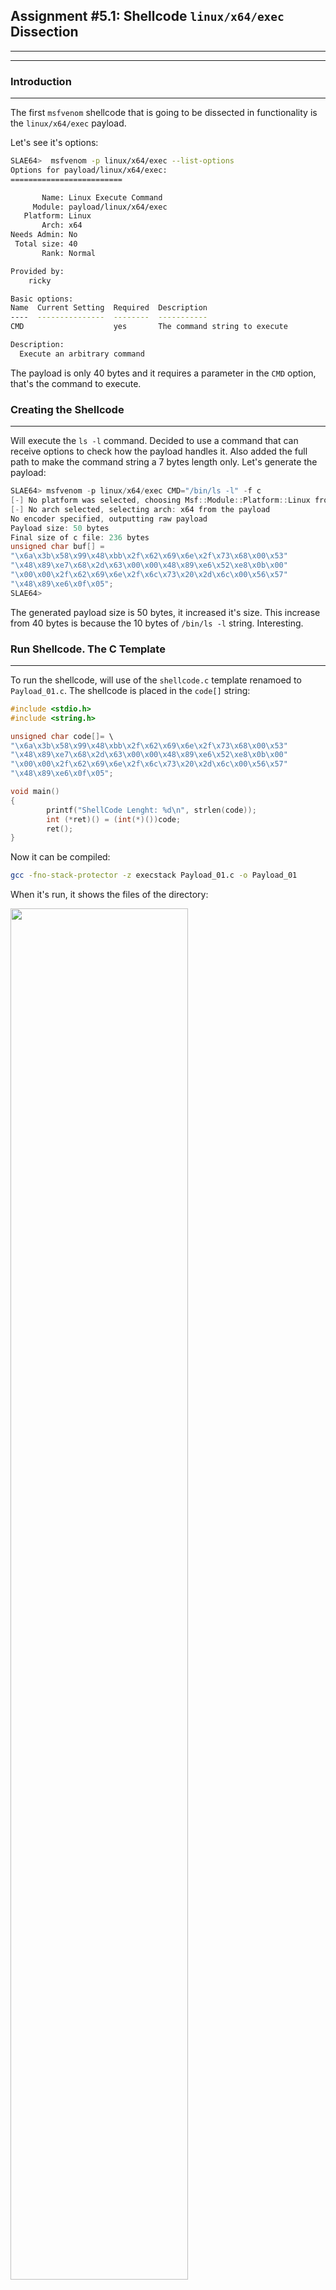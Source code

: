 ## Assignment #5.1: Shellcode `linux/x64/exec` Dissection
---
---
### Introduction
---
The first `msfvenom` shellcode that is going to be dissected in functionality is the `linux/x64/exec` payload.

Let's see it's options:
```bash
SLAE64>  msfvenom -p linux/x64/exec --list-options
Options for payload/linux/x64/exec:
=========================

       Name: Linux Execute Command
     Module: payload/linux/x64/exec
   Platform: Linux
       Arch: x64
Needs Admin: No
 Total size: 40
       Rank: Normal

Provided by:
    ricky

Basic options:
Name  Current Setting  Required  Description
----  ---------------  --------  -----------
CMD                    yes       The command string to execute

Description:
  Execute an arbitrary command
```
The payload is only 40 bytes and it requires a parameter in the `CMD` option, that's the command to execute. 

### Creating the Shellcode
---
Will execute the `ls -l` command. Decided to use a command that can receive options to check how the payload handles it. Also added the full path to make the command string a 7 bytes length only. Let's generate the payload:
```c
SLAE64> msfvenom -p linux/x64/exec CMD="/bin/ls -l" -f c
[-] No platform was selected, choosing Msf::Module::Platform::Linux from the payload
[-] No arch selected, selecting arch: x64 from the payload
No encoder specified, outputting raw payload
Payload size: 50 bytes
Final size of c file: 236 bytes
unsigned char buf[] = 
"\x6a\x3b\x58\x99\x48\xbb\x2f\x62\x69\x6e\x2f\x73\x68\x00\x53"
"\x48\x89\xe7\x68\x2d\x63\x00\x00\x48\x89\xe6\x52\xe8\x0b\x00"
"\x00\x00\x2f\x62\x69\x6e\x2f\x6c\x73\x20\x2d\x6c\x00\x56\x57"
"\x48\x89\xe6\x0f\x05";
SLAE64> 

```
The generated payload size is 50 bytes, it increased it's size. This increase from 40 bytes is because the 10 bytes of `/bin/ls -l` string. Interesting.

### Run Shellcode. The C Template
---
To run the shellcode, will use of the `shellcode.c` template renamoed to `Payload_01.c`. The shellcode is placed in the `code[]` string:
```c
#include <stdio.h>
#include <string.h>

unsigned char code[]= \
"\x6a\x3b\x58\x99\x48\xbb\x2f\x62\x69\x6e\x2f\x73\x68\x00\x53"
"\x48\x89\xe7\x68\x2d\x63\x00\x00\x48\x89\xe6\x52\xe8\x0b\x00"
"\x00\x00\x2f\x62\x69\x6e\x2f\x6c\x73\x20\x2d\x6c\x00\x56\x57"
"\x48\x89\xe6\x0f\x05";

void main()
{
        printf("ShellCode Lenght: %d\n", strlen(code));
        int (*ret)() = (int(*)())code;
        ret();
}
```
Now it can be compiled:
```bash
gcc -fno-stack-protector -z execstack Payload_01.c -o Payload_01
```
When it's run, it shows the files of the directory:

<img src="https://galminyana.github.io/img/A051_Shellcode_Run.png" width="75%" height="75%">

### `objdump`: First Approach
---
Once we get the executable, will use `objdump` to disassemble the ASM code. As `objdump` disassembles the code by sections, the one of interest is the `<code>` section. Is the one containing the shellcode:

```asm
SLAE64> objdump -M intel -D Payload_01

**_REMOVED_**

0000000000004060 <code>:
    4060:	6a 3b                	push   0x3b
    4062:	58                   	pop    rax
    4063:	99                   	cdq    
    4064:	48 bb 2f 62 69 6e 2f 	movabs rbx,0x68732f6e69622f
    406b:	73 68 00 
    406e:	53                   	push   rbx
    406f:	48 89 e7             	mov    rdi,rsp
    4072:	68 2d 63 00 00       	push   0x632d
    4077:	48 89 e6             	mov    rsi,rsp
    407a:	52                   	push   rdx
    407b:	e8 0b 00 00 00       	call   408b <code+0x2b>
    4080:	2f                   	(bad)  
    4081:	62                   	(bad)  
    4082:	69 6e 2f 6c 73 20 2d 	imul   ebp,DWORD PTR [rsi+0x2f],0x2d20736c
    4089:	6c                   	ins    BYTE PTR es:[rdi],dx
    408a:	00 56 57             	add    BYTE PTR [rsi+0x57],dl
    408d:	48 89 e6             	mov    rsi,rsp
    4090:	0f 05                	syscall 
	...

**_REMOVED_**

SLAE64> 
```
Interesting that `objdump` detects some instructions as `(bad)`. Will have to check it.

### The Fun: GDB Analysis
---
After opening the file in `gdb` and set the `set disassembly-flavor intel`, a breakpoint is placed in `*&code` address. This is where the shellcode is placed and can start debugging just from there. Once the breakpoint is `set`, the `run` comand execs the code until reaching theit. Now if `disassemble` the code will show the payload code:
```asm
SLAE64> gdb ./Payload_01
GNU gdb (Debian 8.2.1-2+b3) 8.2.1

**_REMOVED_**

Reading symbols from ./Payload_01...(no debugging symbols found)...done.
(gdb) set disassembly-flavor intel
(gdb) break *&code
Breakpoint 1 at 0x4060
(gdb) run
Starting program: /root/SLAE64/Exam/Assignment05/Payload_01 
ShellCode Lenght: 13

Breakpoint 1, 0x0000555555558060 in code ()
(gdb) disassemble 
Dump of assembler code for function code:
=> 0x0000555555558060 <+0>:	push   0x3b
   0x0000555555558062 <+2>:	pop    rax
   0x0000555555558063 <+3>:	cdq    
   0x0000555555558064 <+4>:	movabs rbx,0x68732f6e69622f          <==
   0x000055555555806e <+14>:	push   rbx
   0x000055555555806f <+15>:	mov    rdi,rsp
   0x0000555555558072 <+18>:	push   0x632d                        <==
   0x0000555555558077 <+23>:	mov    rsi,rsp
   0x000055555555807a <+26>:	push   rdx
   0x000055555555807b <+27>:	call   0x55555555808b <code+43>     
   0x0000555555558080 <+32>:	(bad)  
   0x0000555555558081 <+33>:	(bad)  
   0x0000555555558082 <+34>:	imul   ebp,DWORD PTR [rsi+0x2f],0x2d20736c
   0x0000555555558089 <+41>:	ins    BYTE PTR es:[rdi],dx
   0x000055555555808a <+42>:	add    BYTE PTR [rsi+0x57],dl
   0x000055555555808d <+45>:	mov    rsi,rsp
   0x0000555555558090 <+48>:	syscall 
   0x0000555555558092 <+50>:	add    BYTE PTR [rax],al
End of assembler dump.
(gdb) 
```
In the code, can see that some hex values are stored in registers and then in the stack. Let's convert all those hex values, to get any clue and idea of what the shellcode does. For that, Python is used to convert and reverse values:
```python
>>> "68732f6e69622f".decode('hex')[::-1]
'/bin/sh'
>>> "632d".decode('hex')[::-1]
'-c'
>>> 
```
Those values from lines +4 and +18 of the code, are the command that the payload has to execute and been defined in the `CMD` option. Still have to find where the choosen command is stored. Let's review the content of memory positions for the `(bad)` instructions. Those instructions are in positions `0x0000555555558080` and `0x0000555555558081`. Let's get the contents with `gdb`:
```asm
   0x000055555555807b <+27>:	call   0x55555555808b <code+43>
   0x0000555555558080 <+32>:	(bad)                                        <==
   0x0000555555558081 <+33>:	(bad)                                        <==
   0x0000555555558082 <+34>:	imul   ebp,DWORD PTR [rsi+0x2f],0x2d20736c   
   0x0000555555558089 <+41>:	ins    BYTE PTR es:[rdi],dx
   0x000055555555808a <+42>:	add    BYTE PTR [rsi+0x57],dl
   0x000055555555808d <+45>:	mov    rsi,rsp
   0x0000555555558090 <+48>:	syscall 
   0x0000555555558092 <+50>:	add    BYTE PTR [rax],al
End of assembler dump.
(gdb) x/xg 0x0000555555558080
0x555555558080 <code+32>:	0x20736c2f6e69622f
(gdb) x/2xg 0x0000555555558080
0x555555558080 <code+32>:	0x20736c2f6e69622f	0xe689485756006c2d
(gdb) 
```
Let's check what's this hex values `0x20736c2f6e69622f` and `0xe689485756006c2d` are:
```python
>>> "20736c2f6e69622f".decode('hex')[::-1]
'/bin/ls '
>>> "e689485756006c2d".decode('hex')[::-1]
'-l\x00VWH\x89\xe6'
>>> 
```
Here is the command `/bin/ls -l` stored in 10 bytes plus a NULL for the end of the string. Found it, it's stored in the `.text` section when the payload is created by `msfvenom`. The rest of the contents, `\x00VWH\x89\xe6` are the code instructions. With this, discovered why the mess in the code with the `(bad)` as it's for storing the command. 

> At this point we know that `/bin/sh -c` is stored in the stack, and the `/bin/ls -l` in the `.text` section in the 

Going further, a `syscall` instruction is made. Let's get which one is and what are it's parameters. Reviewing the code, the instructions at +0 and +2 assigns the `0x3b` value to RAX, the register to define the syscall number. This value is decimal 59, that stands for the `execve` syscall:
```asm
Dump of assembler code for function code:
=> 0x0000555555558060 <+0>:	push   0x3b   <==  Syscall Number
   0x0000555555558062 <+2>:	pop    rax    <==
   0x0000555555558063 <+3>:	cdq    
**_REMOVED_**
   0x0000555555558092 <+50>:	add    BYTE PTR [rax],al
End of assembler dump.
(gdb) 
```
From `execve` manpage:
```c
int  execve  (const  char  *filename,  const  char *argv [], const char *envp[]);
```
In assembly, params for this syscall are mapped to the following registers:
- RDI for `const  char  *filename`. This has to be the pointer to the `/bin/sh` command that's stored in the stack.
- RSI for `const  char *argv []`. The pointer to the address of the parameters for the command, in this case parameters are `/bin/sh` itself, `-c` and `/bin/ls -l".
- RDX for `const char *envp[]`. This value will be NULL (`0x0000000000000000`).

This is done in the following line codes:
```asm
(gdb) disassemble 
Dump of assembler code for function code:
**_REMOVED_**
   0x0000555555558063 <+3>:	cdq                 <== RDX <- 0x00
   0x0000555555558064 <+4>:	movabs rbx,0x68732f6e69622f
   0x000055555555806e <+14>:	push   rbx          <== Stores /bin/sh
   0x000055555555806f <+15>:	mov    rdi,rsp      <== RSP has the pointer to /bin/sh, puts it in RDI
   0x0000555555558072 <+18>:	push   0x632d
   0x0000555555558077 <+23>:	mov    rsi,rsp      <== Second parameter
**_REMOVED_**
End of assembler dump.
(gdb) 
```
At this point just something not so clear, the second parameter. Let's think about the `call` instruction on +27. How does `call` work:

1. Stores de Address of next instruction in the stack
2. Increments RSP
3. Jumps to the address

This means that once the instruction at +27 (`call 0x55555555808b <code+43>`) executes, the address of the parameters (`/bin/ls -l`) for the `execve` syscall are stored in the Stack and pointed by RSP. Hence why the instruction at +43 (`mov rsi,rsp`) is just before the `syscall`, to place the value of the adress containing the adress for the parameters:
```asm
(gdb) disassemble
**_REMOVED_**
0x000055555555807a <+26>:	push   rdx
0x000055555555807b <+27>:	call   0x55555555808b <code+43>     <== Pushes in stack the address of second parameter
0x0000555555558080 <+32>:	(bad)  
0x0000555555558081 <+33>:	(bad)  
0x0000555555558082 <+34>:	imul   ebp,DWORD PTR [rsi+0x2f],0x2d20736c
0x0000555555558089 <+41>:	ins    BYTE PTR es:[rdi],dx
0x000055555555808a <+42>:	add    BYTE PTR [rsi+0x57],dl
0x000055555555808d <+45>:	mov    rsi,rsp                      <== RSI <- Address of address containing the parameter string
0x0000555555558090 <+48>:	syscall 
**_REMOVED_^^
(gdb)
```
The call jumps to +43 (`0x55555555808b`), and there, the code does "something" to continue and finally end at +45 to execute the `mov rsi, rsp` to definitelly place the second parameter into RSI for the syscall. Here `gdb` probably is not properly disassembling, because the `call` goes to +43 while at +42 there is an `add`. 

One step more, run the code step by step and see what we can find out. Will do the following steps to get the info about register status during the execution and see if it's values are the right ones and match with the values of them just before `syscall`: 

1. Get the original value of **RSP** when the shellcode begins, and take well note of it: **`0x7fffffffe758`**
```asm
(gdb) disassemble 
Dump of assembler code for function code:
=> 0x0000555555558060 <+0>:	push   0x3b
**_REMOVED_** 
   0x0000555555558090 <+48>:	syscall 
   0x0000555555558092 <+50>:	add    BYTE PTR [rax],al
End of assembler dump.
(gdb) info registers rsp
rsp            0x7fffffffe758      0x7fffffffe758
(gdb) 
```
2. `stepi`'ing instructions at +0 and +2, **RAX** gets the syscall number as it's value, **`0x3b`**. This value has to be the same just before the syscall. Also at +3 **RDX** gets value **0x00** by the `cdq`.
```asm
(gdb) stepi
0x0000555555558062 in code ()
(gdb) stepi
0x0000555555558063 in code ()
(gdb) disassemble 
Dump of assembler code for function code:
   0x0000555555558060 <+0>:	push   0x3b
   0x0000555555558062 <+2>:	pop    rax
=> 0x0000555555558063 <+3>:	cdq    
**_REMOVED_**
End of assembler dump.
(gdb) info registers rax
rax            0x3b                59
(gdb) 
```
3. `stepi`'ing +4 and +14 pushes the `"/bin/sh",0x00` string in the stack. Here the original **RSP** would decrease 8 positions it's value to **`0x7fffffffe750`** (the 8 bytes pushed in the string). 
```asm
(gdb) stepi
0x000055555555806f in code ()
(gdb) disassemble 
**_REMOVED_**
   0x0000555555558064 <+4>:	movabs rbx,0x68732f6e69622f
   0x000055555555806e <+14>:	push   rbx                  <== "/bin/sh",0x00 o the stack
=> 0x000055555555806f <+15>:	mov    rdi,rsp              
**_REMOVED__*
End of assembler dump.
(gdb) info registers rsp
rsp            0x7fffffffe750      0x7fffffffe750
(gdb) x/1xg $rsp
0x7fffffffe750:	0x0068732f6e69622f
(gdb) x/s $rsp
0x7fffffffe750:	"/bin/sh"
(gdb) 
```` 
4. **RDI** register gets the address **`0x7fffffffe750`**, that is the memory position storing the `/bin/sh` command string first parameter of `execve`). The **RDI** value has to be **`0x7fffffffe750`**. _The value of RDI should not change anymore_. Everything looks fine by now:
```asm
(gdb) disassemble 
**_REMOVED_**
   0x000055555555806e <+14>:	push   rbx
   0x000055555555806f <+15>:	mov    rdi,rsp
=> 0x0000555555558072 <+18>:	push   0x632d
**_REMOVED_**
End of assembler dump.
(gdb) info registers rsp
rsp            0x7fffffffe750      0x7fffffffe750
(gdb) info registers rdi
rdi            0x7fffffffe750      140737488349008
(gdb) x/s $rsp
0x7fffffffe750:	"/bin/sh"
(gdb) 
```
5. Next, the `-c` string as the command parameter has to be also stacked. **RSP** updates to point now to **`0x7fffffffe748`**, and the top of the stack contains the string `"-c"`:
```asm
(gdb) stepi
0x0000555555558077 in code ()
(gdb) disassemble 
Dump of assembler code for function code:
**_REMOVED_**
   0x0000555555558072 <+18>:	push   0x632d
=> 0x0000555555558077 <+23>:	mov    rsi,rsp
**_REMOVED_**
End of assembler dump.
(gdb) info registers rsp 
rsp            0x7fffffffe748      0x7fffffffe748
(gdb) x/s $rsp
0x7fffffffe748:	"-c"
(gdb) 
```
6. Next instruction, saves the value of **RSP** into **RSI**. Now **RSI** has te value **`0x7fffffffe748`**, pointing to the address of the first parameter for the command:
```asm
(gdb) stepi
0x000055555555807a in code ()
(gdb) disassemble 
**_REMOVED_**
   0x0000555555558077 <+23>:	mov    rsi,rsp
=> 0x000055555555807a <+26>:	push   rdx
**_REMOVED_**
End of assembler dump.
(gdb) info registers rsp rsi
rsp            0x7fffffffe748      0x7fffffffe748
rsi            0x7fffffffe748      140737488349000
(gdb) x/s $rsi
0x7fffffffe748:	"-c"
(gdb) 
```
7. **RDX** that contains a NULL is also `push`'ed, updating **RSP** value to **`0x7fffffffe740`**
```asm
(gdb) stepi
0x000055555555807b in code ()
(gdb) disassemble 
**_REMOVED_**
   0x000055555555807a <+26>:	push   rdx
=> 0x000055555555807b <+27>:	call   0x55555555808b <code+43>
**_REMOVED_**
End of assembler dump.
(gdb) info registers rsp
rsp            0x7fffffffe740      0x7fffffffe740
(gdb) x/xg $rsp
0x7fffffffe740:	0x0000000000000000
(gdb) 
```
8. Now go to the `call` instruction. After executes, **`0x0000555555558080`** should be stacked and **RSP** updated -8 positions, to **`0x7fffffffe738`**:
```asm
(gdb) stepi                                         <= stepi
0x000055555555808b in code ()                       <== Something strange done by gdb :-/
                                                     == But it's the address pointed by CALL
(gdb) info registers rsp 
rsp            0x7fffffffe738      0x7fffffffe738   <== RSP Updated
(gdb) x/x $rsp
0x7fffffffe738:	0x0000555555558080                  <== CALL saves the next instruction address in the stack. 
                                                     == For us is the address pointing to /bin/ls -l
(gdb) 
```
  This address **`0x0000555555558080`** stacked, is the string defined as the program to execute for the payload, that in the `execve` call would be the 3th parameter. Let's check if this address really points to the `"/bin/ls -l"` string:
  ```asm
  (gdb) x/s 0x0000555555558080
  0x555555558080 <code+32>:	"/bin/ls -l"
  (gdb)
  ```
9. Now we define a `hook-stop` to follow up the values of **RSP** and **RSI** as this last one is the register that still does not have the right value before the syscall. Now have to `stepi` blindly as `gdb` does not show the instruction when disassembles:

```asm
(gdb) define hook-stop
Type commands for definition of "hook-stop".
End with a line saying just "end".
>info registers rsi rsp
>x/xg $rsp
>end
(gdb) stepi                                           <== Another stepi
rsi            0x7fffffffe748      140737488349000    <== Still points to '-c'
rsp            0x7fffffffe730      0x7fffffffe730     <== 64 bits been pushed in the stack updating RSP
0x7fffffffe730:	0x00007fffffffe748
0x000055555555808c in code ()
(gdb) x/s $rsi
0x7fffffffe748:	"-c"                                  <== $RDI contais '-c'
(gdb) stepi                                           <== Another stepi
rsi            0x7fffffffe748      140737488349000
rsp            0x7fffffffe728      0x7fffffffe728     <== 64 bits more been pushed in the stack updating RSP
0x7fffffffe728:	0x00007fffffffe750
0x000055555555808d in code ()
(gdb) 
```
  At this point `gdb` recovered and next instruction to execute will be +45 `mov rsi, rsp`. 
  ```asm
  (gdb) disassemble 
  Dump of assembler code for function code:
     0x0000555555558060 <+0>:	push   0x3b
     0x0000555555558062 <+2>:	pop    rax
     0x0000555555558063 <+3>:	cdq    
     0x0000555555558064 <+4>:	movabs rbx,0x68732f6e69622f
     0x000055555555806e <+14>:	push   rbx
     0x000055555555806f <+15>:	mov    rdi,rsp
     0x0000555555558072 <+18>:	push   0x632d
     0x0000555555558077 <+23>:	mov    rsi,rsp
     0x000055555555807a <+26>:	push   rdx
     0x000055555555807b <+27>:	call   0x55555555808b <code+43>
     0x0000555555558080 <+32>:	(bad)  
     0x0000555555558081 <+33>:	(bad)  
     0x0000555555558082 <+34>:	imul   ebp,DWORD PTR [rsi+0x2f],0x2d20736c
     0x0000555555558089 <+41>:	ins    BYTE PTR es:[rdi],dx
     0x000055555555808a <+42>:	add    BYTE PTR [rsi+0x57],dl
  => 0x000055555555808d <+45>:	mov    rsi,rsp
     0x0000555555558090 <+48>:	syscall 
     0x0000555555558092 <+50>:	add    BYTE PTR [rax],al
  End of assembler dump.
  (gdb) 
  ```
##### Let's do a break in the debugging...
...to check every register and stack contents, for everything looks as it should. 
As had to blindly `stepi` by two instructions, need to ensure that values for the registers are the ones that should be for the analysis being done until now. All are correct:

- **RAX** : `0x3b`

```asm
(gdb) info registers rax 
rax            0x3b                59
(gdb) 
```

- **RDI** : `0x7fffffffe750`  ==> Address of /bin/sh

```asm
(gdb) info registers rax 
rax            0x3b                59
(gdb) info registers rdi
rdi            0x7fffffffe750      140737488349008
(gdb) x/s $rdi
0x7fffffffe750:	"/bin/sh"
(gdb) 
```

- **RSI** : `0x7fffffffe748`  ==> Address of '-c' in the stack

```asm
(gdb) info registers rsi
rsi            0x7fffffffe748      140737488349000
(gdb) x/s $rsi
0x7fffffffe748:	"-c"
(gdb) 
```

- **RDX** : 0x00

```asm
(gdb) info registers rdx
rdx            0x0                 0
(gdb) 
```
##### End break
All looks good, the part where had to `stepi` blindly, didnt change the original values of the registers. But also, in that blind code, some values been pushed in the stack in the right order required by the stack technique for `execve` syscall:
- **`0x00007fffffffe750`**  that's the memory address for `/bin/sh` :
```asm
(gdb) x/x $rsp
0x7fffffffe728:	0x00007fffffffe750
(gdb) x/s 0x00007fffffffe750
0x7fffffffe750:	"/bin/sh"
(gdb) 
```
- **`0x00007fffffffe748`** that's the memory address for  `-c` :
```asm
(gdb) x/xg 0x7fffffffe730
0x7fffffffe730:	0x00007fffffffe748
(gdb) x/s 0x00007fffffffe748
0x7fffffffe748:	"-c"
(gdb) 
```
By the operations done in the blind code and the actual values of the registers, what has to be done is:
```asm
push rsi    <== the @ for "-c"
push rdi    <== the @ for //bin/sh"
```

9. Let's `stepi`, this is where definitelly **RSI** get's the pointer to the second parameter for the `execve` syscall.
```asm
(gdb) stepi
0x0000555555558090 in code ()
(gdb) disassemble 
**_REMOVED__**
   0x000055555555808d <+45>:	mov    rsi,rsp
=> 0x0000555555558090 <+48>:	syscall 
   0x0000555555558092 <+50>:	add    BYTE PTR [rax],al
End of assembler dump.
(gdb) info registers rsi rsp
rsi            0x7fffffffe728      140737488348968        <== Same value as RSP
rsp            0x7fffffffe728      0x7fffffffe728
(gdb) 
```
Let's review the status of the stack:
```markdown
  Stack Address      Value pointing a sting    String pointed 
|------------------|------------------------|------------------|
|  0x7fffffffe728  |   0x00007fffffffe750   | "/bin/sh"        |
|  0x7fffffffe730  |   0x00007fffffffe748   | "-c"             |
|  0x7fffffffe738  |   0x0000555555558080   | "/bin/ls -l"     |
|  0x7fffffffe740  |   0x0000000000000000   | n/a              |
|------------------------------------------ -------------------|
```

At this point, the **`const  char *argv []`** is referenced by **RSI** that got the value of **RSP** (`0x7fffffffe728`). From there, the rest of the required params are also in order in the stack. With everything looking in order, can go into the syscall, that will finally execute the `/bin/ls` comand:

```asm
(gdb) disassemble 
Dump of assembler code for function code:
**_REMOVED_**
   0x000055555555808d <+45>:	mov    rsi,rsp
=> 0x0000555555558090 <+48>:	syscall 
   0x0000555555558092 <+50>:	add    BYTE PTR [rax],al
End of assembler dump.
(gdb) stepi
process 1123 is executing new program: /usr/bin/dash

[1]+  Stopped                gdb ./Payload_01
SLAE64> 
```
Everything worked as expected!

### Thoughts
---
The following handicaps been found:

- `gdb` not showing properly those blind instructions. Making it a bit more complicated to debug having to guess which instructions should been executed. This been resolved per the results on the stack and guessing which values should be stacked.
- the `call` technique used, combined with the parameters for the payload stored in the code in the `.text` section had to be understood. Per how this is done, some shellcodes should have been added because the strings that `gdb` probably interprets wrongly

The payload uses a mix of Stack and a new Technique using the `call` that results in a very interesting shellcode to review.

#### `CALL` Trick Analysis. What about the _gdb_ issue
If we check again the `objdump` output for the program:
```asm
SLAE64> objdump -M intel -D Payload_01
**_REMOVED_**
0000000000004060 <code>:
    4060:	6a 3b                	push   0x3b
    4062:	58                   	pop    rax
    4063:	99                   	cdq    
    4064:	48 bb 2f 62 69 6e 2f 	movabs rbx,0x68732f6e69622f
    406b:	73 68 00 
    406e:	53                   	push   rbx
    406f:	48 89 e7             	mov    rdi,rsp
    4072:	68 2d 63 00 00       	push   0x632d
    4077:	48 89 e6             	mov    rsi,rsp
    407a:	52                   	push   rdx
    407b:	e8 0b 00 00 00       	call   408b <code+0x2b>
    4080:	2f                   	(bad)  
    4081:	62                   	(bad)  
    4082:	69 6e 2f 6c 73 20 2d 	imul   ebp,DWORD PTR [rsi+0x2f],0x2d20736c
    4089:	6c                   	ins    BYTE PTR es:[rdi],dx
    408a:	00 56 57             	add    BYTE PTR [rsi+0x57],dl
    408d:	48 89 e6             	mov    rsi,rsp
    4090:	0f 05                	syscall 
	...
**_REMOVED_**
SLAE64> 
```
The `call` does replace **RIP** value to jump to the instruction at `0x408b`. Reviewing this opcodes:

- Opcode 0x56: Stands for `push rsi`
- Opcode 0x57: Stands for `push rdi`

Notice that if we take the shellcode from the `0x4080` to `0x408a` adresses and convert it to a string, the `"/bin/ls -l",0x00` is stored on there:
```python
>>> "2f62696e2f6c73202d6c00".decode('hex')
'/bin/ls -l\x00'
>>> 
```
Results in the string we defined as the comand to execute in the payload. Now everything makes sense :-)

This shows that `msfvenom` when constructs the payload, has to take care to make the `call` function to jump to the first instruction after the length of the command string.

This **`call`** technique used to store the `CMD` parameter during the payload generation, is interesting:
- It allows to have any string stored in the `.text` section
- Does not matter the size of the string. Does not need to be a multiple of 8, and add extra chars to it (avoids the use of strings like `/bin**//**ls` adding a extra "/" to make it multiple of 8).



### GitHub Repo Files
---
The [GitHub Repo](https://github.com/galminyana/SLAE64/tree/main/Assignment05) for this assignment contains the following files:

- [Payload_01.c](https://github.com/galminyana/SLAE64/blob/main/Assignment05/Payload_01.c) : The C file cloned from `shellcode.c` to execute the `linux/x64/exec` shellcode.
- [Shellcode_01.txt](https://github.com/galminyana/SLAE64/blob/main/Assignment05/Shellcode_01.txt) : The rax shellcode in hex into a text file.

### The End
---
This pages have been created for completing the requirements of the [SecurityTube Linux Assembly Expert certification](http://www.securitytube-training.com/online-courses/x8664-assembly-and-shellcoding-on-linux/index.html).

Student ID: PA-14628
 
